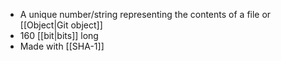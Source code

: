 - A unique number/string representing the contents of a file or [[Object|Git object]]
- 160 [[bit|bits]] long
- Made with [[SHA-1]]